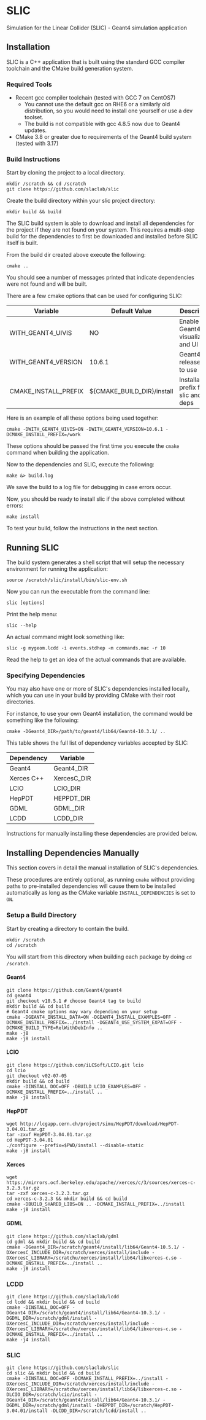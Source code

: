 # SLIC

Simulation for the Linear Collider (SLIC) - Geant4 simulation application

## Installation

SLIC is a C++ application that is built using the standard GCC compiler toolchain and the CMake build generation system.

### Required Tools

* Recent gcc compiler toolchain (tested with GCC 7 on CentOS7)
    * You cannot use the default gcc on RHE6 or a similarly old distribution, so you would need to install one yourself or use a dev toolset.
    * The build is not compatible with gcc 4.8.5 now due to Geant4 updates.
* CMake 3.8 or greater due to requirements of the Geant4 build system (tested with 3.17)

### Build Instructions

Start by cloning the project to a local directory.

```
mkdir /scratch && cd /scratch
git clone https://github.com/slaclab/slic
```

Create the build directory within your slic project directory:

```
mkdir build && build
```

The SLIC build system is able to download and install all dependencies for the project if they are not found on your system. This requires a multi-step build for the dependencies to first be downloaded and installed before SLIC itself is built.

From the build dir created above execute the following:

```
cmake ..
```

You should see a number of messages printed that indicate dependencies were not found and will be built.

There are a few cmake options that can be used for configuring SLIC:

| Variable             | Default Value              | Description                           | Notes                   |
| -------------------- | ---------------------------| ------------------------------------- | ----------------------- |
| WITH_GEANT4_UIVIS    | NO                         | Enable Geant4 visualization and UI    | Requires X11 and Qt     |
| WITH_GEANT4_VERSION  | 10.6.1                     | Geant4 release tag to use             | `master` is not allowed |
| CMAKE_INSTALL_PREFIX | ${CMAKE_BUILD_DIR}/install | Installation prefix for slic and deps | |

Here is an example of all these options being used together:

```
cmake -DWITH_GEANT4_UIVIS=ON -DWITH_GEANT4_VERSION=10.6.1 -DCMAKE_INSTALL_PREFIX=/work
```

These options should be passed the first time you execute the `cmake` command when building the application.

Now to the dependencies and SLIC, execute the following:

```
make &> build.log
```

We save the build to a log file for debugging in case errors occur.

Now, you should be ready to install slic if the above completed without errors:

```
make install
```

To test your build, follow the instructions in the next section.

## Running SLIC

The build system generates a shell script that will setup the necessary environment for running the application:

```
source /scratch/slic/install/bin/slic-env.sh
```

Now you can run the executable from the command line:

```
slic [options]
```

Print the help menu:

```
slic --help
```

An actual command might look something like:

```
slic -g mygeom.lcdd -i events.stdhep -m commands.mac -r 10
```

Read the help to get an idea of the actual commands that are available.


### Specifying Dependencies

You may also have one or more of SLIC's dependencies installed locally, which you can use in your build by providing CMake with their root directories.

For instance, to use your own Geant4 installation, the command would be something like the following:

```
cmake -DGeant4_DIR=/path/to/geant4/lib64/Geant4-10.3.1/ ..
```

This table shows the full list of dependency variables accepted by SLIC:

| Dependency | Variable    |
| ---------- | ----------- |
| Geant4     | Geant4_DIR  |
| Xerces C++ | XercesC_DIR |
| LCIO       | LCIO_DIR    |
| HepPDT     | HEPPDT_DIR  |
| GDML       | GDML_DIR    |
| LCDD       | LCDD_DIR    |

Instructions for manually installing these dependencies are provided below.

## Installing Dependencies Manually

This section covers in detail the manual installation of SLIC's dependencies.  

These procedures are entirely optional, as running `cmake` without providing paths to pre-installed dependencies will cause them to be installed automatically as long as the CMake variable `INSTALL_DEPENDENCIES` is set to `ON`.

### Setup a Build Directory

Start by creating a directory to contain the build.

```
mkdir /scratch
cd /scratch
```

You will start from this directory when building each package by doing `cd /scratch`.

#### Geant4

```
git clone https://github.com/Geant4/geant4
cd geant4
git checkout v10.5.1 # choose Geant4 tag to build
mkdir build && cd build
# Geant4 cmake options may vary depending on your setup
cmake -DGEANT4_INSTALL_DATA=ON -DGEANT4_INSTALL_EXAMPLES=OFF -DCMAKE_INSTALL_PREFIX=../install -DGEANT4_USE_SYSTEM_EXPAT=OFF -DCMAKE_BUILD_TYPE=RelWithDebInfo ..
make -j8
make -j8 install
```

#### LCIO

```
git clone https://github.com/iLCSoft/LCIO.git lcio
cd lcio
git checkout v02-07-05
mkdir build && cd build
cmake -DINSTALL_DOC=OFF -DBUILD_LCIO_EXAMPLES=OFF -DCMAKE_INSTALL_PREFIX=../install ..
make -j8 install
```

#### HepPDT

```
wget http://lcgapp.cern.ch/project/simu/HepPDT/download/HepPDT-3.04.01.tar.gz
tar -zxvf HepPDT-3.04.01.tar.gz
cd HepPDT-3.04.01
./configure --prefix=$PWD/install --disable-static
make -j8 install
```

#### Xerces

```
wget https://mirrors.ocf.berkeley.edu/apache//xerces/c/3/sources/xerces-c-3.2.3.tar.gz
tar -zxf xerces-c-3.2.3.tar.gz
cd xerces-c-3.2.3 && mkdir build && cd build
cmake -DBUILD_SHARED_LIBS=ON .. -DCMAKE_INSTALL_PREFIX=../install
make -j8 install
```

#### GDML

```
git clone https://github.com/slaclab/gdml
cd gdml && mkdir build && cd build
cmake -DGeant4_DIR=/scratch/geant4/install/lib64/Geant4-10.5.1/ -DXercesC_INCLUDE_DIR=/scratch/xerces/install/include -DXercesC_LIBRARY=/scratchu/xerces/install/lib64/libxerces-c.so -DCMAKE_INSTALL_PREFIX=../install ..
make -j8 install
```

### LCDD

```
git clone https://github.com/slaclab/lcdd
cd lcdd && mkdir build && cd build
cmake -DINSTALL_DOC=OFF -DGeant4_DIR=/scratch/geant4/install/lib64/Geant4-10.3.1/ -DGDML_DIR=/scratch/gdml/install -DXercesC_INCLUDE_DIR=/scratch/xerces/install/include -DXercesC_LIBRARY=/scratchu/xerces/install/lib64/libxerces-c.so -DCMAKE_INSTALL_PREFIX=../install ..
make -j4 install
```

### SLIC

```
git clone https://github.com/slaclab/slic
cd slic && mkdir build && cd build
cmake -DINSTALL_DOC=OFF -DCMAKE_INSTALL_PREFIX=../install -DXercesC_INCLUDE_DIR=/scratch/xerces/install/include -DXercesC_LIBRARY=/scratchu/xerces/install/lib64/libxerces-c.so -DLCIO_DIR=/scratch/lcio/install -DGeant4_DIR=/scratch/geant4/install/lib64/Geant4-10.3.1/ -DGDML_DIR=/scratch/gdml/install -DHEPPDT_DIR=/scratch/HepPDT-3.04.01/install -DLCDD_DIR=/scratch/lcdd/install ..
```
